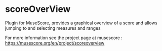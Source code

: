 # scoreOverView
Plugin for MuseScore, provides a graphical overview of a score and allows jumping to and selecting measures and ranges


For more information see the project page at musescore : https://musescore.org/en/project/scoreoverview
